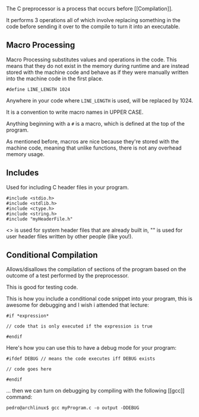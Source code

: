 The C preprocessor is a process that occurs before [[Compilation]].

It performs 3 operations all of which involve replacing something in the code before sending it over to the compile to turn it into an executable.

## Macro Processing
Macro Processing substitutes values and operations in the code. This means that they do not exist in the memory during runtime and are instead stored with the machine code and behave as if they were manually written into the machine code in the first place.

```
#define LINE_LENGTH 1024
```

Anywhere in your code where `LINE_LENGTH` is used, will be replaced by 1024.

It is a convention to write macro names in UPPER CASE.

Anything beginning with a `#` is a macro, which is defined at the top of the program.

As mentioned before, macros are nice because they're stored with the machine code, meaning that unlike functions, there is not any overhead memory usage.

## Includes
Used for including C header files in your program.
```
#include <stdio.h>
#include <stdlib.h>
#include <ctype.h>
#include <string.h>
#include "myHeaderFile.h"
```
<> is used for system header files that are already built in, "" is used for user header files written by other people (like you!).

## Conditional Compilation
Allows/disallows the compilation of sections of the program based on the outcome of a test performed by the preprocessor.

This is good for testing code.

This is how you include a conditional code snippet into your program, this is awesome for debugging and I wish i attended that lecture:
```
#if *expression*

// code that is only executed if the expression is true

#endif
```

Here's how you can use this to have a debug mode for your program:
```
#ifdef DEBUG // means the code executes iff DEBUG exists

// code goes here

#endif
```
... then we can turn on debugging by compiling with the following [[gcc]] command:
```
pedro@archlinux$ gcc myProgram.c -o output -DDEBUG
```

